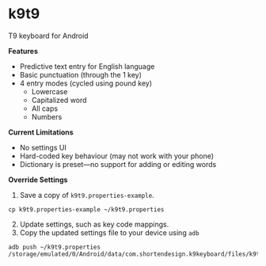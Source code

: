 # k9t9
T9 keyboard for Android

**Features**
- Predictive text entry for English language
- Basic punctuation (through the 1 key)
- 4 entry modes (cycled using pound key)
  - Lowercase
  - Capitalized word
  - All caps
  - Numbers

**Current Limitations**
- No settings UI
- Hard-coded key behaviour (may not work with your phone)
- Dictionary is preset—no support for adding or editing words

**Override Settings**
1. Save a copy of `k9t9.properties-example`.
```
cp k9t9.properties-example ~/k9t9.properties
```

2. Update settings, such as key code mappings.
3. Copy the updated settings file to your device using `adb`
```
adb push ~/k9t9.properties /storage/emulated/0/Android/data/com.shortendesign.k9keyboard/files/k9t9.properties
```
